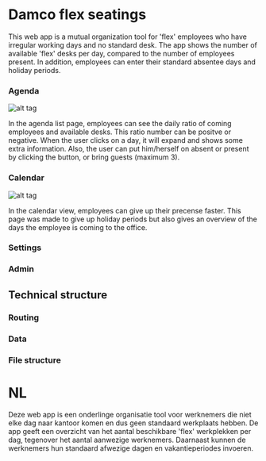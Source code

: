 # Damco flex seatings
This web app is a mutual organization tool for 'flex' employees who have irregular working days and no standard desk. The app shows the number of available 'flex' desks per day, compared to the number of employees present. In addition, employees can enter their standard absentee days and holiday periods.

### Agenda
![alt tag](https://github.com/RaymondKorrel/damco/blob/master/public/readme/agenda.jpg)

In the agenda list page, employees can see the daily ratio of coming employees and available desks. This ratio number can be positve or negative. When the user clicks on a day, it will expand and shows some extra information. Also, the user can put him/herself on absent or present by clicking the button, or bring guests (maximum 3).

### Calendar
![alt tag](https://github.com/RaymondKorrel/damco/blob/master/public/readme/calendar.jpg)

In the calendar view, employees can give up their precense faster. This page was made to give up holiday periods but also gives an overview of the days the employee is coming to the office.

### Settings

### Admin

## Technical structure

### Routing

### Data

### File structure






# NL
Deze web app is een onderlinge organisatie tool voor werknemers die niet elke dag naar kantoor komen en dus geen standaard werkplaats hebben. De app geeft een overzicht van het aantal beschikbare 'flex' werkplekken per dag, tegenover het aantal aanwezige werknemers. Daarnaast kunnen de werknemers hun standaard afwezige dagen en vakantieperiodes invoeren.